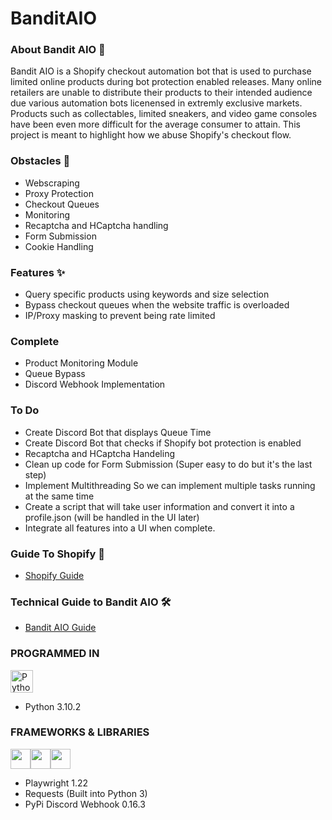 # BanditAIO
### About Bandit AIO 👻
<p>Bandit AIO is a Shopify checkout automation bot that is used to purchase limited online products during bot protection enabled releases. Many online retailers are unable to distribute their products to their intended audience due various automation bots licenensed in extremly exclusive markets. Products such as collectables, limited sneakers, and video game consoles have been even more difficult for the average consumer to attain. This project is meant to highlight how we abuse Shopify's checkout flow.</p>

### Obstacles 📑
* Webscraping
* Proxy Protection
* Checkout Queues
* Monitoring
* Recaptcha and HCaptcha handling
* Form Submission
* Cookie Handling

### Features ✨
* Query specific products using keywords and size selection
* Bypass checkout queues when the website traffic is overloaded
* IP/Proxy masking to prevent being rate limited

### Complete 
* Product Monitoring Module
* Queue Bypass
* Discord Webhook Implementation

### To Do 
* Create Discord Bot that displays Queue Time
* Create Discord Bot that checks if Shopify bot protection is enabled
* Recaptcha and HCaptcha Handeling
* Clean up code for Form Submission (Super easy to do but it's the last step)
* Implement Multithreading So we can implement multiple tasks running at the same time
* Create a script that will take user information and convert it into a profile.json (will be handled in the UI later)
* Integrate all features into a UI when complete.

### Guide To Shopify 📁
* <p><a href="https://docs.google.com/presentation/d/1sz8ChZtQNIseWiH6DCc-wJ791BlAlRy8oH1arS1TfHI/edit?usp=sharing">Shopify Guide</a></p>

### Technical Guide to Bandit AIO 🛠
* <p><a href="https://docs.google.com/document/d/1TjBO5ME-s_Xvvzj3_z5gz0XJhiPSwRK_Nzy4KqFQHkM/edit?usp=sharing">Bandit AIO Guide</a></p>

### PROGRAMMED IN

<p align="left">
<a href="https://www.python.org/" target="_blank" rel="noreferrer"><img src="https://raw.githubusercontent.com/danielcranney/readme-generator/main/public/icons/skills/python-colored.svg" width="36" height="36" alt="Python" /></a>
</p>

* Python 3.10.2

### FRAMEWORKS & LIBRARIES

<p align="left"> <a href="https://playwright.dev/python/docs/intro" target="_blank" rel="noreferrer"><img src="https://yt3.ggpht.com/9y13pxP3xxovml6W83D4Kbq4joCA-WaKy01i1BAihK6315sPq7z_oTIa3YdGa7ws4k4aaRbf=s900-c-k-c0x00ffffff-no-rj" width="32" height="32" /></a><a href="https://requests.readthedocs.io/en/latest/" target="_blank" rel="noreferrer"><img src="https://upload.wikimedia.org/wikipedia/commons/a/aa/Requests_Python_Logo.png" width="32" height="32" /></a><a href="https://pypi.org/project/discord-webhook/" target="_blank" rel="noreferrer"><img src="https://pypi.org/static/images/logo-small.95de8436.svg" width="32" height="32" /></a></p>

* Playwright 1.22
* Requests (Built into Python 3)
* PyPi Discord Webhook 0.16.3
